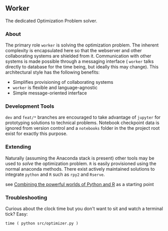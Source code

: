 Worker
---

The dedicated Optimization Problem solver.

### About

The primary role `worker` is solving the optimization problem. The inherent complexity is encapsulated here so that the webserver and other collaborating systems are shielded from it. Communication with other systems is made possible through a messaging interface ( `worker` talks directly to database for the time being, but ideally this may change). This architectural style has the following benefits:

 - Simplifies provisioning of collaborating systems
 - `worker` is flexible and language-agnostic
 - Simple message-oriented interface

### Development Tools

`dev` and `feat/*` branches are encouraged to take advantage of `jupyter` for prototyping solutions to technical problems. Notebook checkpoint data is ignored from version control and a `notebooks` folder in the the project root exist for exactly this purpose.

### Extending

Naturally (assuming the Anaconda stack is present) other tools may be used to _solve_ the optimization problem. `R` is easily provisioned using the normal anaconda methods. There exist actively maintained solutions to integrate `python` and `R` such as `rpy2` and `Rserve`.

see [Combining the powerful worlds of Python and R](https://www.youtube.com/watch?v=ucJ2-5a2CAA) as a starting point

### Troubleshooting

Curious about the clock time but you don't want to sit and watch a terminal tick? Easy:

```time ( python src/optimizer.py )```
